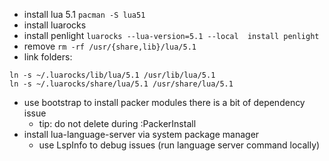 - install lua 5.1 `pacman -S lua51`
- install luarocks
- install penlight `luarocks --lua-version=5.1 --local  install penlight`
- remove `rm -rf /usr/{share,lib}/lua/5.1`
- link folders:
```
ln -s ~/.luarocks/lib/lua/5.1 /usr/lib/lua/5.1
ln -s ~/.luarocks/share/lua/5.1 /usr/share/lua/5.1
```
- use bootstrap to install packer modules there is a bit of dependency issue
    - tip: do not delete during :PackerInstall
- install lua-language-server via system package manager
    - use LspInfo to debug issues (run language server command locally)

